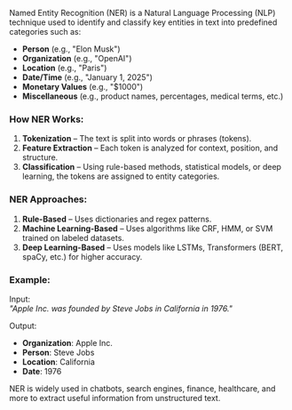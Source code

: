 Named Entity Recognition (NER) is a Natural Language Processing (NLP) technique used to identify and classify key entities in text into predefined categories such as:

- **Person** (e.g., "Elon Musk")
- **Organization** (e.g., "OpenAI")
- **Location** (e.g., "Paris")
- **Date/Time** (e.g., "January 1, 2025")
- **Monetary Values** (e.g., "$1000")
- **Miscellaneous** (e.g., product names, percentages, medical terms, etc.)

### How NER Works:

1. **Tokenization** – The text is split into words or phrases (tokens).
2. **Feature Extraction** – Each token is analyzed for context, position, and structure.
3. **Classification** – Using rule-based methods, statistical models, or deep learning, the tokens are assigned to entity categories.

### NER Approaches:

1. **Rule-Based** – Uses dictionaries and regex patterns.
2. **Machine Learning-Based** – Uses algorithms like CRF, HMM, or SVM trained on labeled datasets.
3. **Deep Learning-Based** – Uses models like LSTMs, Transformers (BERT, spaCy, etc.) for higher accuracy.

### Example:

Input:  
_"Apple Inc. was founded by Steve Jobs in California in 1976."_

Output:

- **Organization**: Apple Inc.
- **Person**: Steve Jobs
- **Location**: California
- **Date**: 1976

NER is widely used in chatbots, search engines, finance, healthcare, and more to extract useful information from unstructured text.